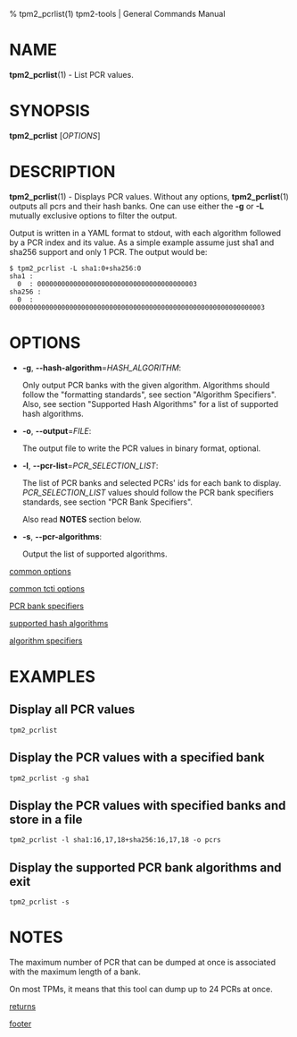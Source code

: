 % tpm2_pcrlist(1) tpm2-tools | General Commands Manual

# NAME

**tpm2_pcrlist**(1) - List PCR values.

# SYNOPSIS

**tpm2_pcrlist** [*OPTIONS*]

# DESCRIPTION

**tpm2_pcrlist**(1) - Displays PCR values. Without any options, **tpm2_pcrlist**(1)
outputs all pcrs and their hash banks. One can use either the **-g** or **-L**
mutually exclusive options to filter the output.

Output is written in a YAML format to stdout, with each algorithm followed by
a PCR index and its value. As a simple example assume just sha1 and sha256
support and only 1 PCR. The output would be:
```
$ tpm2_pcrlist -L sha1:0+sha256:0
sha1 :
  0  : 0000000000000000000000000000000000000003
sha256 :
  0  : 0000000000000000000000000000000000000000000000000000000000000003
```

# OPTIONS

  * **-g**, **\--hash-algorithm**=_HASH\_ALGORITHM_:

    Only output PCR banks with the given algorithm.
    Algorithms should follow the "formatting standards", see section
    "Algorithm Specifiers".
    Also, see section "Supported Hash Algorithms" for a list of supported hash
    algorithms.

  * **-o**, **\--output**=_FILE_:

    The output file to write the PCR values in binary format, optional.

  * **-l**, **\--pcr-list**=_PCR\_SELECTION\_LIST_:

    The list of PCR banks and selected PCRs' ids for each bank to display.
    _PCR\_SELECTION\_LIST_ values should follow the
    PCR bank specifiers standards, see section "PCR Bank Specifiers".

    Also read **NOTES** section below.

  * **-s**, **\--pcr-algorithms**:

    Output the list of supported algorithms.

[common options](common/options.md)

[common tcti options](common/tcti.md)

[PCR bank specifiers](common/pcr.md)

[supported hash algorithms](common/hash.md)

[algorithm specifiers](common/alg.md)

# EXAMPLES

## Display all PCR values
```
tpm2_pcrlist
```

## Display the PCR values with a specified bank
```
tpm2_pcrlist -g sha1
```

## Display the PCR values with specified banks and store in a file
```
tpm2_pcrlist -l sha1:16,17,18+sha256:16,17,18 -o pcrs
```

## Display the supported PCR bank algorithms and exit
```
tpm2_pcrlist -s
```

# NOTES

The maximum number of PCR that can be dumped at once is associated
with the maximum length of a bank.

On most TPMs, it means that this tool can dump up to 24 PCRs
at once.

[returns](common/returns.md)

[footer](common/footer.md)

